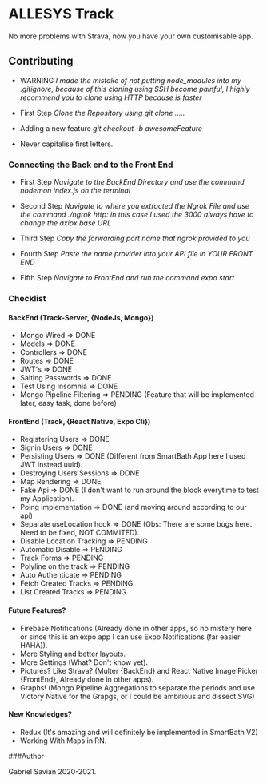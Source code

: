 # ALLESYS Track

No more problems with Strava, now you have your own customisable app. 

## Contributing 

* WARNING
_I made the mistake of not putting node_modules into my .gitignore, because of this cloning using SSH become painful, I highly recommend you to clone using HTTP because is faster_

* First Step 
_Clone the Repository using git clone ....._

* Adding a new feature
_git checkout -b awesomeFeature_

* Never capitalise first letters. 


### Connecting the Back end to the Front End 

* First Step
_Navigate to the BackEnd Directory and use the command nodemon index.js on the terminal_

* Second Step 
_Navigate to where you extracted the Ngrok File and use the command ./ngrok http: <the port that you selected on the backend> in this case I used the 3000 always have to change the axiox base URL_ 

* Third Step 
_Copy the forwarding port name that ngrok provided to you_

* Fourth Step 
_Paste the name provider into your API file in YOUR FRONT END_

* Fifth Step 
_Navigate to FrontEnd and run the command expo start_ 

### Checklist

#### BackEnd (Track-Server, {NodeJs, Mongo})

* Mongo Wired       => DONE
* Models            => DONE
* Controllers       => DONE
* Routes            => DONE 
* JWT's             => DONE 
* Salting Passwords => DONE
* Test Using Insomnia => DONE
* Mongo Pipeline Filtering => PENDING (Feature that will be implemented later, easy task, done before)

#### FrontEnd (Track, {React Native, Expo Cli})

* Registering Users                 => DONE
* Signin Users                      => DONE
* Persisting Users                  => DONE (Different from SmartBath App here I used JWT instead uuid).
* Destroying Users Sessions         => DONE
* Map Rendering                     => DONE
* Fake Api                          => DONE (I don't want to run around the block everytime to test my Application).
* Poing implementation              => DONE (and moving around according to our api)
* Separate useLocation hook         => DONE (Obs: There are some bugs here. Need to be fixed, NOT COMMITED).
* Disable Location Tracking         => PENDING
* Automatic Disable                 => PENDING
* Track Forms                       => PENDING 
* Polyline on the track             => PENDING
* Auto Authenticate                 => PENDING
* Fetch Created Tracks              => PENDING
* List Created Tracks               => PENDING

#### Future Features? 

* Firebase Notifications (Already done in other apps, so no mistery here or since this is an expo app I can use Expo Notifications (far easier HAHA)).
* More Styling and better layouts.
* More Settings (What? Don't know yet).
* Pictures? Like Strava? (Multer {BackEnd} and React Native Image Picker {FrontEnd}, Already done in other apps).
* Graphs! (Mongo Pipeline Aggregations to separate the periods and use Victory Native for the Grapgs, or I could be ambitious and dissect SVG)

#### New Knowledges? 

* Redux (It's amazing and will definitely be implemented in SmartBath V2)
* Working With Maps in RN. 


###Author 

Gabriel Savian 2020-2021.
